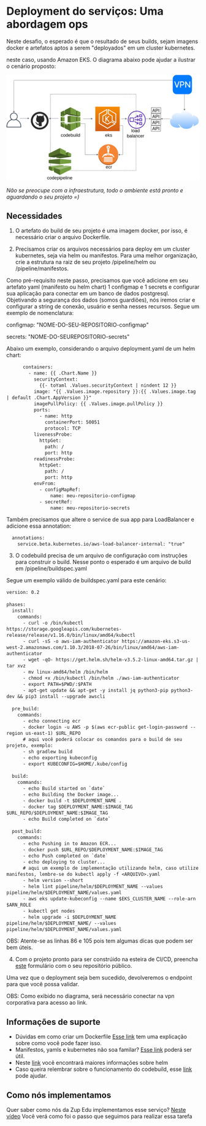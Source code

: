 # Deployment do serviços: Uma abordagem ops

Neste desafio, o esperado é que o resultado de seus builds, sejam imagens docker e artefatos aptos a serem "deployados" em um cluster
kubernetes.

neste caso, usando Amazon EKS. O diagrama abaixo pode ajudar a ilustrar o cenário proposto:

![diagrama desafio deployment](../../recursos/diagramas/diagrama_desafio_deploy.png)

*Não se preocupe com a infraestrutura, todo o ambiente está pronto e aguardando o seu projeto =)*

## Necessidades

1. O artefato do build de seu projeto é uma imagem docker, por isso, é necessário criar o arquivo Dockerfile.

2. Precisamos criar os arquivos necessários para deploy em um cluster kubernetes, seja via helm ou manifestos. 
Para uma melhor organização, crie a estrutura na raiz de seu projeto /pipeline/helm ou /pipeline/manifestos.

Como pré-requisito neste passo, precisamos que você adicione em seu artefato yaml (manifesto ou helm chart) 1 configmap
e 1 secrets e configurar sua aplicação para conectar em um banco de dados postgresql. Objetivando a segurança dos dados
(somos guardiões), nós iremos criar e configurar a string de conexão, usuário e senha nesses recursos. Segue um exemplo
de nomenclatura:

configmap: "NOME-DO-SEU-REPOSITORIO-configmap"

secrets: "NOME-DO-SEUREPOSITORIO-secrets"

Abaixo um exemplo, considerando o arquivo deployment.yaml de um helm chart:

```
      containers:
        - name: {{ .Chart.Name }}
          securityContext:
            {{- toYaml .Values.securityContext | nindent 12 }}
          image: "{{ .Values.image.repository }}:{{ .Values.image.tag | default .Chart.AppVersion }}"
          imagePullPolicy: {{ .Values.image.pullPolicy }}
          ports:
            - name: http
              containerPort: 50051
              protocol: TCP
          livenessProbe:
            httpGet:
              path: /
              port: http
          readinessProbe:
            httpGet:
              path: /
              port: http
          envFrom:
            - configMapRef:
                name: meu-repositorio-configmap
            - secretRef:
                name: meu-repositorio-secrets
```

Também precisamos que altere o service de sua app para LoadBalancer e adicione essa annotation:

```
  annotations:
    service.beta.kubernetes.io/aws-load-balancer-internal: "true"
```

3. O codebuild precisa de um arquivo de configuração com instruções para construir o build. Nesse ponto o esperado é um arquivo
de build em /pipeline/buildspec.yaml

Segue um exemplo válido de buildspec.yaml para este cenário:

```
version: 0.2

phases:
  install:
    commands:
      - curl -o /bin/kubectl https://storage.googleapis.com/kubernetes-release/release/v1.16.0/bin/linux/amd64/kubectl
      - curl -sS -o aws-iam-authenticator https://amazon-eks.s3-us-west-2.amazonaws.com/1.10.3/2018-07-26/bin/linux/amd64/aws-iam-authenticator
      - wget -qO- https://get.helm.sh/helm-v3.5.2-linux-amd64.tar.gz | tar xvz
      - mv linux-amd64/helm /bin/helm
      - chmod +x /bin/kubectl /bin/helm ./aws-iam-authenticator
      - export PATH=$PWD/:$PATH
      - apt-get update && apt-get -y install jq python3-pip python3-dev && pip3 install --upgrade awscli

  pre_build:
    commands:
      - echo connecting ecr
      - docker login -u AWS -p $(aws ecr-public get-login-password --region us-east-1) $URL_REPO
      # aqui você poderá colocar os comandos para o build de seu projeto, exemplo:
      - sh gradlew build
      - echo exporting kubeconfig
      - export KUBECONFIG=$HOME/.kube/config
      
  build:
    commands:
      - echo Build started on `date`
      - echo Building the Docker image...  
      - docker build -t $DEPLOYMENT_NAME . 
      - docker tag $DEPLOYMENT_NAME:$IMAGE_TAG $URL_REPO/$DEPLOYMENT_NAME:$IMAGE_TAG
      - echo Build completed on `date`  

  post_build:
    commands:
      - echo Pushing in to Amazon ECR...
      - docker push $URL_REPO/$DEPLOYMENT_NAME:$IMAGE_TAG
      - echo Push completed on `date`  
      - echo deploying to cluster...
      # aqui um exemplo de implementação utilizando helm, caso utilize manifestos, lembre-se do kubectl apply -f <ARQUIVO>.yaml
      - helm version --short
      - helm lint pipeline/helm/$DEPLOYMENT_NAME --values pipeline/helm/$DEPLOYMENT_NAME/values.yaml
      - aws eks update-kubeconfig --name $EKS_CLUSTER_NAME --role-arn $ARN_ROLE
      - kubectl get nodes
      - helm upgrade -i $DEPLOYMENT_NAME pipeline/helm/$DEPLOYMENT_NAME/ --values pipeline/helm/$DEPLOYMENT_NAME/values.yaml
```
OBS: Atente-se as linhas 86 e 105 pois tem algumas dicas que podem ser bem úteis.

4. Com o projeto pronto para ser constrúido na esteira de CI/CD, preencha [este](AQUI-DEVERÁ-TER-O-LINK-DO-FORMULARIO) formulário
com o seu repositório público.

Uma vez que o deployment seja bem sucedido, devolveremos o endpoint para que você possa validar.

OBS: Como exibido no diagrama, será necessário conectar na vpn corporativa para acesso ao link.

## Informações de suporte

- Dúvidas em como criar um Dockerfile [Esse link](LINK-PARA-O-CONTEUDO) tem uma explicação sobre como você pode fazer isso.
- Manifestos, yamls e kubernetes não soa familar? [Esse link](LINK-PARA-O-CONTEUDO) poderá ser útil.
- Neste [link](LINK-PARA-O-CONTEUDO) você encontrará maiores informações sobre helm
- Caso queira relembrar sobre o funcionamento do codebuild, esse [link](LINK-PARA-O-CONTEUDO) pode ajudar.

## Como nós implementamos
Quer saber como nós da Zup Edu implementamos esse serviço? [Neste vídeo](AQUI-DEVERA-TER-O-LINK-DO-VIDEO-QUE-SERA-EDITADO) Você verá como foi o passo que seguimos para realizar essa tarefa
